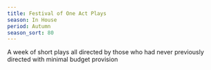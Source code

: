 ```yaml
---
title: Festival of One Act Plays
season: In House
period: Autumn
season_sort: 80
---
```


A week of short plays all directed by those who had never previously directed with minimal budget provision
